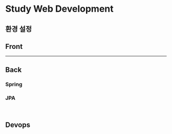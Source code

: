 # Study Web Development


##  환경 설정

## Front

<hr>

## Back

### Spring
### JPA

<br>

## Devops




